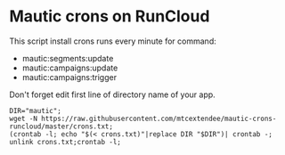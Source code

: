 # Mautic crons on RunCloud

This script install crons runs every minute for command:

- mautic:segments:update
- mautic:campaigns:update
- mautic:campaigns:trigger

Don't forget edit first line of directory name of your app.

```
DIR="mautic";
wget -N https://raw.githubusercontent.com/mtcextendee/mautic-crons-runcloud/master/crons.txt;
(crontab -l; echo "$(< crons.txt)"|replace DIR "$DIR")| crontab -;
unlink crons.txt;crontab -l;
```

